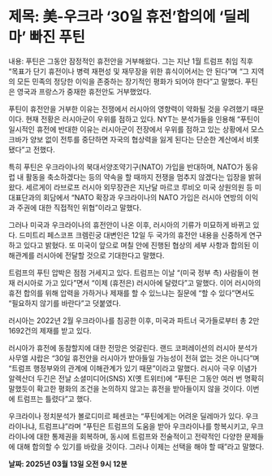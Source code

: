# **제목: 美-우크라 ‘30일 휴전’합의에 ‘딜레마’ 빠진 푸틴**

  내용: 푸틴은 그동안 잠정적인 휴전안을 거부해왔다. 그는 지난 1월 트럼프 취임 직후 “목표가 단기 휴전이나 병력 재편성 및 재무장을 위한 휴식이어서는 안 된다”며 “그 지역의 모든 민족의 정당한 이익을 존중하는 장기적인 평화가 되어야 한다”고 말했다. 푸틴은 영국과 프랑스가 중재한 휴전안도 거부했었다.

푸틴이 휴전안을 거부한 이유는 전쟁에서 러시아의 영향력이 약화될 것을 우려했기 때문이다. 현재 전황은 러시아군이 우위를 점하고 있다. NYT는 분석가들을 인용해 “푸틴이 일시적인 휴전에 반대한 이유는 러시아군이 전장에서 우위를 점하고 있는 상황에서 모스크바가 양보 없이 전투를 중단하면 자국의 협상력을 잃게 된다는 단순한 계산에서 비롯됐다”고 전했다.

특히 푸틴은 우크라이나의 북대서양조약기구(NATO) 가입을 반대하며, NATO가 동유럽 내 활동을 축소하겠다는 등의 약속을 할 때까지 전쟁을 멈추지 않겠다는 입장을 밝혀왔다. 세르게이 라브로프 러시아 외무장관은 지난달 마르코 루비오 미국 상원의원 등 미 대표단과의 회담에서 “NATO 확장과 우크라이나의 NATO 가입은 러시아 연방의 이익과 주권에 대한 직접적인 위협”이라고 말했다.

그러나 미국과 우크라이나의 휴전안이 나온 이후, 러시아의 기류가 미묘하게 바뀌고 있다. 드미트리 페스코프 크렘린궁 대변인은 12일 두 국가의 휴전안 내용을 신중하게 연구하고 있다고 밝혔다. 또 미국이 앞으로 며칠 안에 진행된 협상의 세부 사항과 합의된 이해관계를 러시아에 전달할 것으로 기대한다고 말했다.

트럼프의 푸틴 압박은 점점 거세지고 있다. 트럼프는 이날 “(미국 정부 측) 사람들이 현재 러시아로 가고 있다”면서 “이제 (휴전은) 러시아에 달렸다”고 말했다. 이어 러시아의 휴전 합의를 위해 압력을 가하거나 제재를 할 수 있느냐는 질문에 “할 수 있다”면서도 “필요하지 않기를 바란다”고 덧붙였다.

러시아는 2022년 2월 우크라이나를 침공한 이후, 미국과 파트너 국가들로부터 총 2만1692건의 제재를 받고 있다.

러시아가 휴전에 동참할지에 대한 전망은 엇갈린다. 랜드 코퍼레이션의 러시아 분석가 사무엘 샤랍은 “30일 휴전안을 러시아가 받아들일 가능성이 전혀 없는 것은 아니다”며 “트럼프 행정부와의 관계에 이해관계가 있기 때문”이라고 말했다. 러시아 극우 이념가 알렉산더 두긴은 전날 소셜미디어(SNS) X(옛 트위터)에 “푸틴은 그동안 여러 번 명확히 말했듯이 확고한 평화의 조건을 논의하지 않고는 휴전을 받아들이지 않을 것이다. 이번에 트럼프는 틀렸다”고 했다.

우크라이나 정치분석가 볼로디미르 페센코는 “푸틴에게는 어려운 딜레마가 있다. 우크라이나냐, 트럼프냐”라며 “푸틴은 트럼프의 도움을 받아 우크라이나를 항복시키고, 우크라이나에 대한 통제권을 회복하며, 동시에 트럼프와 전술적이고 전략적인 다양한 문제들에 대해 합의할 수 있기를 바랐을 것이다. 그러나 이제는 선택을 해야 할 때”라고 말했다.

  **날짜: 2025년 03월 13일 오전 9시 12분**